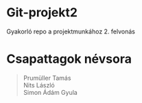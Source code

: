 # Git-projekt2
Gyakorló repo a projektmunkához 2. felvonás

# Csapattagok névsora
> Prumüller Tamás  
> Nits László  
> Simon Ádám Gyula  
